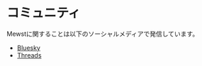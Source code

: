 # コミュニティ

Mewstに関することは以下のソーシャルメディアで発信しています。

- [Bluesky](https://bsky.app/profile/mewst.com)
- [Threads](https://www.threads.net/@mewstcom)
